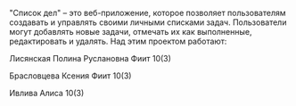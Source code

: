 "Список дел" – это веб-приложение, которое позволяет пользователям создавать и управлять своими личными списками задач. Пользователи могут добавлять новые задачи, отмечать их как выполненные, редактировать и удалять. 
Над этим проектом работают:

Лисянская Полина Руслановна Фиит 10(3)

Брасловцева Ксения Фиит 10(3)

Ивлива Алиса 10(3)
